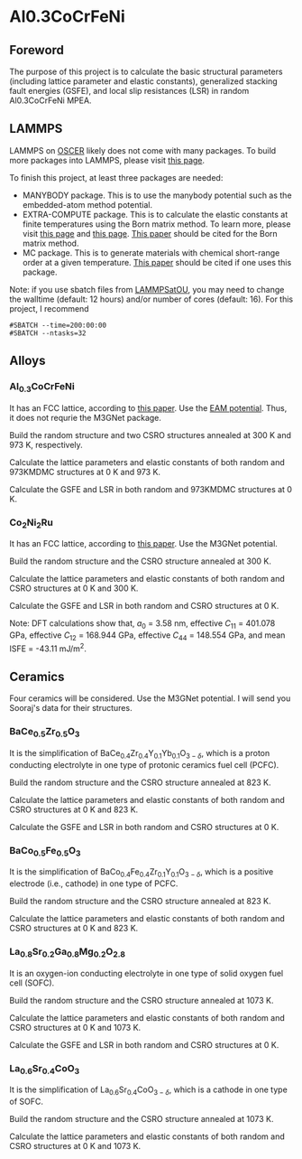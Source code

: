 # Al0.3CoCrFeNi

## Foreword

The purpose of this project is to calculate the basic structural parameters (including lattice parameter and elastic constants), generalized stacking fault energies (GSFE), and local slip resistances (LSR) in random Al0.3CoCrFeNi MPEA.

## LAMMPS

LAMMPS on [OSCER](http://www.ou.edu/oscer.html) likely does not come with many packages. To build more packages into LAMMPS, please visit [this page](https://docs.lammps.org/Build_package.html).

To finish this project, at least three packages are needed:

- MANYBODY package. This is to use the manybody potential such as the embedded-atom method potential.
- EXTRA-COMPUTE package. This is to calculate the elastic constants at finite temperatures using the Born matrix method. To learn more, please visit [this page](https://docs.lammps.org/Howto_elastic.html
) and [this page](https://docs.lammps.org/compute_born_matrix.html). [This paper](https://doi.org/10.1063/1.447221) should be cited for the Born matrix method.
- MC package. This is to generate materials with chemical short-range order at a given temperature. [This paper](http://dx.doi.org/10.1103/PhysRevB.85.184203) should be cited if one uses this package.

Note: if you use sbatch files from [LAMMPSatOU](https://github.com/ANSHURAJ11/LAMMPSatOU), you may need to change the walltime (default: 12 hours) and/or number of cores (default: 16). For this project, I recommend

	#SBATCH --time=200:00:00
	#SBATCH --ntasks=32
	
## Alloys

### Al<sub>0.3</sub>CoCrFeNi

It has an FCC lattice, according to [this paper](https://doi.org/10.1016/j.actamat.2022.118600). Use the [EAM potential](https://www.ctcms.nist.gov/potentials/entry/2020--Farkas-D-Caro-A--Fe-Ni-Cr-Co-Al/2020--Farkas-D--Fe-Ni-Cr-Co-Al--LAMMPS--ipr1.html). Thus, it does not requrie the M3GNet package.

Build the random structure and two CSRO structures annealed at 300 K and 973 K, respectively.

Calculate the lattice parameters and elastic constants of both random and 973KMDMC structures at 0 K and 973 K.

Calculate the GSFE and LSR in both random and 973KMDMC structures at 0 K.

### Co<sub>2</sub>Ni<sub>2</sub>Ru

It has an FCC lattice, according to [this paper](https://doi.org/10.1016/j.actamat.2020.05.003). Use the M3GNet potential.

Build the random structure and the CSRO structure annealed at 300 K.

Calculate the lattice parameters and elastic constants of both random and CSRO structures at 0 K and 300 K.

Calculate the GSFE and LSR in both random and CSRO structures at 0 K.

Note: DFT calculations show that, _a_<sub>0</sub> = 3.58 nm, effective _C_<sub>11</sub> = 401.078 GPa, effective _C_<sub>12</sub> = 168.944 GPa, effective _C_<sub>44</sub> = 148.554 GPa, and mean ISFE = -43.11 mJ/m<sup>2</sup>.

## Ceramics

Four ceramics will be considered. Use the M3GNet potential. I will send you Sooraj's data for their structures.

### BaCe<sub>0.5</sub>Zr<sub>0.5</sub>O<sub>3</sub>

It is the simplification of BaCe<sub>0.4</sub>Zr<sub>0.4</sub>Y<sub>0.1</sub>Yb<sub>0.1</sub>O<sub>$3-\delta$</sub>, which is a proton conducting electrolyte in one type of protonic ceramics fuel cell (PCFC).

Build the random structure and the CSRO structure annealed at 823 K.

Calculate the lattice parameters and elastic constants of both random and CSRO structures at 0 K and 823 K.

Calculate the GSFE and LSR in both random and CSRO structures at 0 K.

### BaCo<sub>0.5</sub>Fe<sub>0.5</sub>O<sub>3</sub> 

It is the simplification of BaCo<sub>0.4</sub>Fe<sub>0.4</sub>Zr<sub>0.1</sub>Y<sub>0.1</sub>O<sub>$3-\delta$</sub>, which is a positive electrode (i.e., cathode) in one type of PCFC.

Build the random structure and the CSRO structure annealed at 823 K.

Calculate the lattice parameters and elastic constants of both random and CSRO structures at 0 K and 823 K.

### La<sub>0.8</sub>Sr<sub>0.2</sub>Ga<sub>0.8</sub>Mg<sub>0.2</sub>O<sub>2.8</sub>

It is an oxygen-ion conducting electrolyte in one type of solid oxygen fuel cell (SOFC).

Build the random structure and the CSRO structure annealed at 1073 K.

Calculate the lattice parameters and elastic constants of both random and CSRO structures at 0 K and 1073 K.

Calculate the GSFE and LSR in both random and CSRO structures at 0 K.

### La<sub>0.6</sub>Sr<sub>0.4</sub>CoO<sub>3</sub> 

It is the simplification of La<sub>0.6</sub>Sr<sub>0.4</sub>CoO<sub>$3-\delta$</sub>, which is a cathode in one type of SOFC.

Build the random structure and the CSRO structure annealed at 1073 K.

Calculate the lattice parameters and elastic constants of both random and CSRO structures at 0 K and 1073 K.
